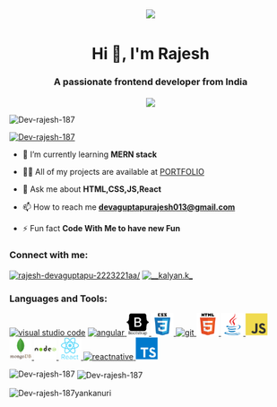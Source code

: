 <h1 align="center"><img src="https://www.linkpicture.com/view.php?img=LPic643d5481972c51064844201"></h1>
<h1 align="center">Hi 👋, I'm Rajesh</h1>
<h3 align="center">A passionate frontend developer from India</h3>
<p align = "center"><img align="center" src ="https://camo.githubusercontent.com/c1dcb74cc1c1835b1d716f5051499a2814c683c806b15f04b0eba492863703e9/68747470733a2f2f63646e2e6472696262626c652e636f6d2f75736572732f3733303730332f73637265656e73686f74732f363538313234332f6176656e746f2e676966"/></p>

<p align="left"> <img src="https://komarev.com/ghpvc/?username=Dev-rajesh-187&label=Profile%20views&color=0e75b6&style=flat" alt="Dev-rajesh-187" /> </p>

<p align="left"> <a href="https://github.com/ryo-ma/github-profile-trophy"><img src="https://github-profile-trophy.vercel.app/?username=Dev-rajesh-187" alt="Dev-rajesh-187" /></a> </p>

- 🌱 I’m currently learning **MERN stack**

- 👨‍💻 All of my projects are available at [PORTFOLIO](https://kalyankanuriportfolio.netlify.app/)

- 💬 Ask me about **HTML,CSS,JS,React**

- 📫 How to reach me **devaguptapurajesh013@gmail.com**

- ⚡ Fun fact **Code With Me to have new Fun**

<h3 align="left">Connect with me:</h3>
<p align="left">
<a href="https://linkedin.com/in/rajesh-devaguptapu-2223221aa" target="blank"><img align="center" src="https://raw.githubusercontent.com/rahuldkjain/github-profile-readme-generator/master/src/images/icons/Social/linked-in-alt.svg" alt="rajesh-devaguptapu-2223221aa/" height="30" width="40" /></a>
<a href="https://instagram.com/rajesh_devaguptapu" target="blank"><img align="center" src="https://raw.githubusercontent.com/rahuldkjain/github-profile-readme-generator/master/src/images/icons/Social/instagram.svg" alt="__kalyan.k_" height="30" width="40" /></a>
</p>

<h3 align="left">Languages and Tools:</h3>
<p align="left">
<a href="https://img.icons8.com/fluent/240/000000/visual-studio-code-2019.png"><img alt="visual studio code" width="40" height="40" src="https://img.icons8.com/fluent/240/000000/visual-studio-code-2019.png" /></a>
<a href="https://angular.io" target="_blank" rel="noreferrer"> <img src="https://angular.io/assets/images/logos/angular/angular.svg" alt="angular" width="40" height="40"/> </a> <a href="https://getbootstrap.com" target="_blank" rel="noreferrer"> <img src="https://raw.githubusercontent.com/devicons/devicon/master/icons/bootstrap/bootstrap-plain-wordmark.svg" alt="bootstrap" width="40" height="40"/> </a> <a href="https://www.w3schools.com/css/" target="_blank" rel="noreferrer"> <img src="https://raw.githubusercontent.com/devicons/devicon/master/icons/css3/css3-original-wordmark.svg" alt="css3" width="40" height="40"/> </a> <a href="https://git-scm.com/" target="_blank" rel="noreferrer"> <img src="https://www.vectorlogo.zone/logos/git-scm/git-scm-icon.svg" alt="git" width="40" height="40"/> </a> <a href="https://www.w3.org/html/" target="_blank" rel="noreferrer"> <img src="https://raw.githubusercontent.com/devicons/devicon/master/icons/html5/html5-original-wordmark.svg" alt="html5" width="40" height="40"/> </a> <a href="https://www.java.com" target="_blank" rel="noreferrer"> <img src="https://raw.githubusercontent.com/devicons/devicon/master/icons/java/java-original.svg" alt="java" width="40" height="40"/> </a> <a href="https://developer.mozilla.org/en-US/docs/Web/JavaScript" target="_blank" rel="noreferrer"> <img src="https://raw.githubusercontent.com/devicons/devicon/master/icons/javascript/javascript-original.svg" alt="javascript" width="40" height="40"/> </a> <a href="https://www.linux.org/" target="_blank" rel="noreferrer"> <a href="https://www.mongodb.com/" target="_blank" rel="noreferrer"> <img src="https://raw.githubusercontent.com/devicons/devicon/master/icons/mongodb/mongodb-original-wordmark.svg" alt="mongodb" width="40" height="40"/> </a> <a href="https://nodejs.org" target="_blank" rel="noreferrer"> <img src="https://raw.githubusercontent.com/devicons/devicon/master/icons/nodejs/nodejs-original-wordmark.svg" alt="nodejs" width="40" height="40"/> </a> <a href="https://reactjs.org/" target="_blank" rel="noreferrer"> <img src="https://raw.githubusercontent.com/devicons/devicon/master/icons/react/react-original-wordmark.svg" alt="react" width="40" height="40"/> </a> <a href="https://reactnative.dev/" target="_blank" rel="noreferrer"> <img src="https://reactnative.dev/img/header_logo.svg" alt="reactnative" width="40" height="40"/> </a> <a href="https://www.typescriptlang.org/" target="_blank" rel="noreferrer"> <img src="https://raw.githubusercontent.com/devicons/devicon/master/icons/typescript/typescript-original.svg" alt="typescript" width="40" height="40"/> </a> </p>

<p><img align="left" src="https://github-readme-stats.vercel.app/api/top-langs?username=Dev-rajesh-187&show_icons=true&locale=en&layout=compact" alt="Dev-rajesh-187" /></p>

<p>&nbsp;<img align="center" src="https://github-readme-stats.vercel.app/api?username=Dev-rajesh-187&show_icons=true&locale=en" alt="Dev-rajesh-187" /></p>

<p><img align="center" src="https://github-readme-streak-stats.herokuapp.com/?user=Dev-rajesh-187&" alt="Dev-rajesh-187yankanuri" /></p>
